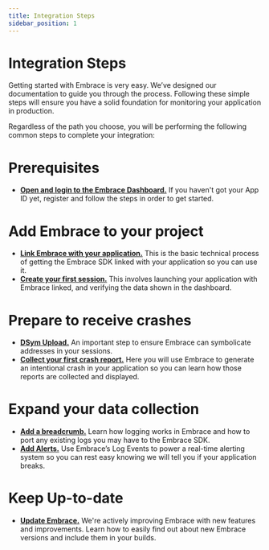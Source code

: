 ```yaml
---
title: Integration Steps
sidebar_position: 1
---
```


# Integration Steps

Getting started with Embrace is very easy. We’ve designed our documentation to guide you through the process. 
Following these simple steps will ensure you have a solid foundation for monitoring your application in production.

Regardless of the path you choose, you will be performing the following common
steps to complete your integration:

# Prerequisites

- [**Open and login to the Embrace Dashboard.**](/ios/5x/integration/login-embrace-dashboard) If you haven't got your App ID yet, register and follow the steps in order to get started.

# Add Embrace to your project

- [**Link Embrace with your application.**](/ios/5x/integration/linking-embrace) This is the basic technical process of getting the Embrace SDK linked with your application so you can use it.
- [**Create your first session.**](/ios/5x/integration/session-reporting) This involves launching your application with Embrace linked, and verifying the data shown in the dashboard.

# Prepare to receive crashes

- [**DSym Upload.**](/ios/5x/integration/dsym-upload) An important step to ensure Embrace can symbolicate addresses in your sessions.
- [**Collect your first crash report.**](/ios/5x/integration/crash-report) Here you will use Embrace to generate an intentional crash in your application so you can learn how those reports are collected and displayed.

# Expand your data collection

- [**Add a breadcrumb.**](/ios/5x/integration/breadcrumbs) Learn how logging works in Embrace and how to port any existing logs you may have to the Embrace SDK.
- [**Add Alerts.**](/ios/5x/integration/log-message-api) Use Embrace’s Log Events to power a real-time alerting system so you can rest easy knowing we will tell you if your application breaks.

# Keep Up-to-date

- [**Update Embrace.**](/ios/5x/integration/update-embrace) We're actively improving Embrace with new features and improvements. Learn how to easily find out about new Embrace versions and include them in your builds.
